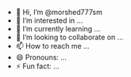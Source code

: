 - 👋 Hi, I’m @morshed777sm
- 👀 I’m interested in ...
- 🌱 I’m currently learning ...
- 💞️ I’m looking to collaborate on ...
- 📫 How to reach me ...
- 😄 Pronouns: ...
- ⚡ Fun fact: ...

<!---
morshed777sm/morshed777sm is a ✨ special ✨ repository because its `README.md` (this file) appears on your GitHub profile.
You can click the Preview link to take a look at your changes.
--->
